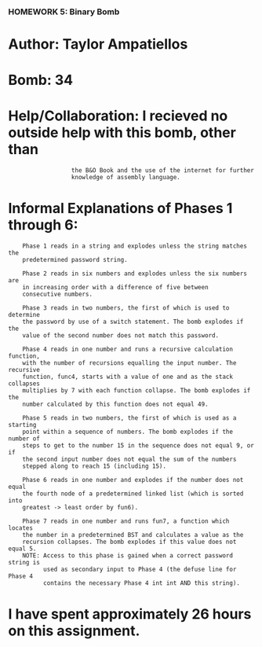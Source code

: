 ### HOMEWORK 5: Binary Bomb ###

# Author: Taylor Ampatiellos

# Bomb: 34

# Help/Collaboration: I recieved no outside help with this bomb, other than 
                      the B&O Book and the use of the internet for further
                      knowledge of assembly language.

# Informal Explanations of Phases 1 through 6:
        Phase 1 reads in a string and explodes unless the string matches the
        predetermined password string.

        Phase 2 reads in six numbers and explodes unless the six numbers are
        in increasing order with a difference of five between 
        consecutive numbers.

        Phase 3 reads in two numbers, the first of which is used to determine
        the password by use of a switch statement. The bomb explodes if the 
        value of the second number does not match this password. 

        Phase 4 reads in one number and runs a recursive calculation function, 
        with the number of recursions equalling the input number. The recursive
        function, func4, starts with a value of one and as the stack collapses
        multiplies by 7 with each function collapse. The bomb explodes if the 
        number calculated by this function does not equal 49.

        Phase 5 reads in two numbers, the first of which is used as a starting
        point within a sequence of numbers. The bomb explodes if the number of
        steps to get to the number 15 in the sequence does not equal 9, or if 
        the second input number does not equal the sum of the numbers 
        stepped along to reach 15 (including 15).

        Phase 6 reads in one number and explodes if the number does not equal 
        the fourth node of a predetermined linked list (which is sorted into
        greatest -> least order by fun6).

        Phase 7 reads in one number and runs fun7, a function which locates
        the number in a predetermined BST and calculates a value as the
        recursion collapses. The bomb explodes if this value does not equal 5.
        NOTE: Access to this phase is gained when a correct password string is
              used as secondary input to Phase 4 (the defuse line for Phase 4
              contains the necessary Phase 4 int int AND this string).

# I have spent approximately 26 hours on this assignment.
